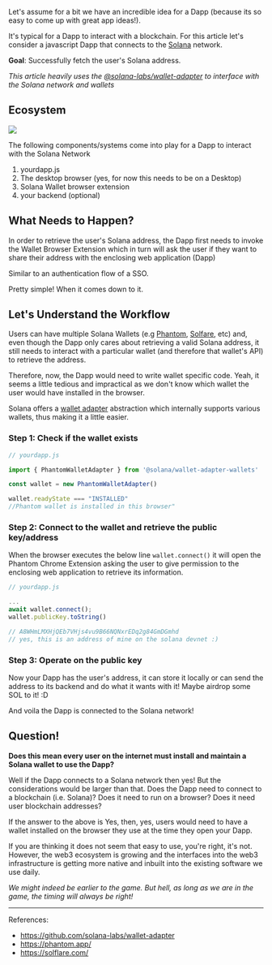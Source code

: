Let's assume for a bit we have an incredible idea for a Dapp (because its so easy to come up with great app ideas!). 

It's typical for a Dapp to interact with a blockchain. For this article let's consider a javascript Dapp that connects to the [Solana](https://solana.com/) network.

**Goal**: Successfully fetch the user's Solana address. 

_This article heavily uses the [@solana-labs/wallet-adapter](https://github.com/solana-labs/wallet-adapter) to interface with the Solana network and wallets_

## Ecosystem 

![](https://gateway.pinata.cloud/ipfs/QmPcsXKok9ptyEqGvkVsASxaCByD7eeYDhnnySwA6A77LQ)

The following components/systems come into play for a Dapp to interact with the Solana Network

1. yourdapp.js
1. The desktop browser (yes, for now this needs to be on a Desktop)
1. Solana Wallet browser extension
1. your backend (optional)

## What Needs to Happen?

In order to retrieve the user's Solana address, the Dapp first needs to invoke the Wallet Browser Extension which in turn will ask the user if they want to share their address with the enclosing web application (Dapp)

Similar to an authentication flow of a SSO.

Pretty simple! When it comes down to it.

## Let's Understand the Workflow

Users can have multiple Solana Wallets (e.g [Phantom](https://phantom.app/), [Solfare](https://solflare.com/), etc) and, even though the Dapp only cares about retrieving a valid Solana address, it still needs to interact with a particular wallet (and therefore that wallet's API) to retrieve the address. 

Therefore, now, the Dapp would need to write wallet specific code. Yeah, it seems a little tedious and impractical as we don't know which wallet the user would have installed in the browser. 

Solana offers a [wallet adapter](https://github.com/solana-labs/wallet-adapter) abstraction which internally supports various wallets, thus making it a little easier. 

### Step 1: Check if the wallet exists

```ts
// yourdapp.js

import { PhantomWalletAdapter } from '@solana/wallet-adapter-wallets'

const wallet = new PhantomWalletAdapter()

wallet.readyState === "INSTALLED"
//Phantom wallet is installed in this browser"
```

### Step 2: Connect to the wallet and retrieve the public key/address


When the browser executes the below line `wallet.connect()` it will open the Phantom Chrome Extension asking the user to give permission to the enclosing web application to retrieve its information.

```ts
// yourdapp.js

...
await wallet.connect();
wallet.publicKey.toString()

// A8WHmLMXHjQEb7VHjs4vu9B66NQNxrEDq2g84GmDGmhd
// yes, this is an address of mine on the solana devnet :)
```

### Step 3: Operate on the public key

Now your Dapp has the user's address, it can store it locally or can send the address to its backend and do what it wants with it! Maybe airdrop some SOL to it! :D

And voila the Dapp is connected to the Solana network!


## Question!

**Does this mean every user on the internet must install and maintain a Solana wallet to use the Dapp?**

Well if the Dapp connects to a Solana network then yes! But the considerations would be larger than that. Does the Dapp need to connect to a blockchain (i.e. Solana)? Does it need to run on a browser? Does it need user blockchain addresses?

If the answer to the above is Yes, then, yes, users would need to have a wallet installed on the browser they use at the time they open your Dapp. 

If you are thinking it does not seem that easy to use, you're right, it's not. However, the web3 ecosystem is growing and the interfaces into the web3 infrastructure is getting more native and inbuilt into the existing software we use daily.

_We might indeed be earlier to the game. But hell, as long as we are in the game, the timing will always be right!_

---

References: 

- https://github.com/solana-labs/wallet-adapter
- https://phantom.app/
- https://solflare.com/